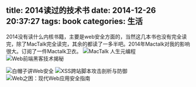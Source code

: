 ﻿title: 2014读过的技术书
date: 2014-12-26 20:37:27
tags: book
categories: 生活
---

2014没有读什么内核书籍，主要是web安全方面的，当然这几本书也没有完全读完，除了MacTalk完全读完，其余的都读了一多半吧。2014年Mactalk对我的影响很大。订阅了一件Mactalk卫衣。
![MacTalk 人生元编程](http://img11.360buyimg.com/n1/g15/M06/08/01/rBEhWVMMbhoIAAAAAAIzD5SccBkAAJB1ALrQu0AAjMn779.jpg)
![Web前端黑客技术揭秘](http://img10.360buyimg.com/n1/g15/M04/1E/0F/rBEhWVK5LKUIAAAAAAH5maKSBlIAAHKWAC0A-sAAfmx883.jpg)
<!-- more -->
![白帽子讲Web安全 ](http://img11.360buyimg.com/n1/jfs/t187/134/2611863303/2011089/ab35de3d/53d5f992N49a605e1.jpg)
![XSS跨站脚本攻击剖析与防御](http://img10.360buyimg.com/n1/g15/M01/16/1C/rBEhWFKLGfQIAAAAAAR9URNPyqMAAFrUgE4ZGMABH1p783.jpg)
![Web之困：现代Web应用安全指南](http://img10.360buyimg.com/n1/g15/M07/12/05/rBEhWlJuHvoIAAAAAAzUxTDF6OIAAErpwGW2gkADNTd959.jpg)
